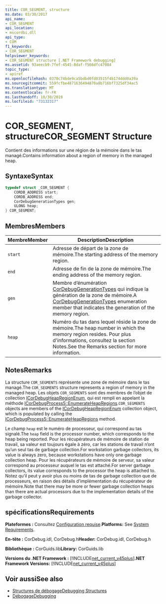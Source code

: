 ```yaml
---
title: COR_SEGMENT, structure
ms.date: 03/30/2017
api_name:
- COR_SEGMENT
api_location:
- mscordbi.dll
api_type:
- COM
f1_keywords:
- COR_SEGMENT
helpviewer_keywords:
- COR_SEGMENT structure [.NET Framework debugging]
ms.assetid: 93aeecb9-7fef-4545-8daf-f566dfc47084
topic_type:
- apiref
ms.openlocfilehash: 0370c74bde9ca5bdbd0fd03515f4b174ddd0a39a
ms.sourcegitcommit: 559fcfbe4871636494870a8b716bf7325df34ac5
ms.translationtype: MT
ms.contentlocale: fr-FR
ms.lasthandoff: 10/30/2019
ms.locfileid: "73132317"
---
```

# <a name="cor_segment-structure"></a><span data-ttu-id="9f741-102">COR_SEGMENT, structure</span><span class="sxs-lookup"><span data-stu-id="9f741-102">COR_SEGMENT Structure</span></span>
<span data-ttu-id="9f741-103">Contient des informations sur une région de la mémoire dans le tas managé.</span><span class="sxs-lookup"><span data-stu-id="9f741-103">Contains information about a region of memory in the managed heap.</span></span>  
  
## <a name="syntax"></a><span data-ttu-id="9f741-104">Syntaxe</span><span class="sxs-lookup"><span data-stu-id="9f741-104">Syntax</span></span>  
  
```cpp  
typedef struct _COR_SEGMENT {  
    CORDB_ADDRESS start;            
    CORDB_ADDRESS end;              
    CorDebugGenerationTypes gen;    
    ULONG heap;                     
} COR_SEGMENT;  
```  
  
## <a name="members"></a><span data-ttu-id="9f741-105">Membres</span><span class="sxs-lookup"><span data-stu-id="9f741-105">Members</span></span>  
  
|<span data-ttu-id="9f741-106">Membre</span><span class="sxs-lookup"><span data-stu-id="9f741-106">Member</span></span>|<span data-ttu-id="9f741-107">Description</span><span class="sxs-lookup"><span data-stu-id="9f741-107">Description</span></span>|  
|------------|-----------------|  
|`start`|<span data-ttu-id="9f741-108">Adresse de départ de la zone de mémoire.</span><span class="sxs-lookup"><span data-stu-id="9f741-108">The starting address of the memory region.</span></span>|  
|`end`|<span data-ttu-id="9f741-109">Adresse de fin de la zone de mémoire.</span><span class="sxs-lookup"><span data-stu-id="9f741-109">The ending address of the memory region.</span></span>|  
|`gen`|<span data-ttu-id="9f741-110">Membre d’énumération [CorDebugGenerationTypes](cordebuggenerationtypes-enumeration.md) qui indique la génération de la zone de mémoire.</span><span class="sxs-lookup"><span data-stu-id="9f741-110">A [CorDebugGenerationTypes](cordebuggenerationtypes-enumeration.md) enumeration member that indicates the generation of the memory region.</span></span>|  
|`heap`|<span data-ttu-id="9f741-111">Numéro du tas dans lequel réside la zone de mémoire.</span><span class="sxs-lookup"><span data-stu-id="9f741-111">The heap number in which the memory region resides.</span></span> <span data-ttu-id="9f741-112">Pour plus d'informations, consultez la section Notes.</span><span class="sxs-lookup"><span data-stu-id="9f741-112">See the Remarks section for more information.</span></span>|  
  
## <a name="remarks"></a><span data-ttu-id="9f741-113">Notes</span><span class="sxs-lookup"><span data-stu-id="9f741-113">Remarks</span></span>  
 <span data-ttu-id="9f741-114">La structure `COR_SEGMENTS` représente une zone de mémoire dans le tas managé.</span><span class="sxs-lookup"><span data-stu-id="9f741-114">The `COR_SEGMENTS` structure represents a region of memory in the managed heap.</span></span>  <span data-ttu-id="9f741-115">Les objets `COR_SEGMENTS` sont des membres de l’objet de collection [ICorDebugHeapRegionEnum](icordebugheapsegmentenum-interface.md), qui est rempli en appelant la méthode [ICorDebugProcess5::EnumerateHeapRegions](icordebugprocess5-enumerateheapregions-method.md).</span><span class="sxs-lookup"><span data-stu-id="9f741-115">`COR_SEGMENTS` objects are members of the [ICorDebugHeapRegionEnum](icordebugheapsegmentenum-interface.md) collection object, which is populated by calling the [ICorDebugProcess5::EnumerateHeapRegions](icordebugprocess5-enumerateheapregions-method.md) method.</span></span>  
  
 <span data-ttu-id="9f741-116">Le champ `heap` est le numéro de processeur, qui correspond au tas signalé.</span><span class="sxs-lookup"><span data-stu-id="9f741-116">The `heap` field is the processor number, which corresponds to the heap being reported.</span></span> <span data-ttu-id="9f741-117">Pour les récupérateurs de mémoire de station de travail, sa valeur est toujours égale à zéro, car les stations de travail n’ont qu’un seul tas de garbage collection.</span><span class="sxs-lookup"><span data-stu-id="9f741-117">For workstation garbage collectors, its value is always zero, because workstations have only one garbage collection heap.</span></span> <span data-ttu-id="9f741-118">Pour les récupérateurs de mémoire de serveur, sa valeur correspond au processeur auquel le tas est attaché.</span><span class="sxs-lookup"><span data-stu-id="9f741-118">For server garbage collectors, its value corresponds to the processor the heap is attached to.</span></span> <span data-ttu-id="9f741-119">Notez qu’il peut y avoir plus ou moins de tas de garbage collection que de processeurs, en raison des détails d’implémentation du récupérateur de mémoire.</span><span class="sxs-lookup"><span data-stu-id="9f741-119">Note that there may be more or fewer garbage collection heaps than there are actual processors due to the implementation details of the garbage collector.</span></span>  
  
## <a name="requirements"></a><span data-ttu-id="9f741-120">spécifications</span><span class="sxs-lookup"><span data-stu-id="9f741-120">Requirements</span></span>  
 <span data-ttu-id="9f741-121">**Plateformes :** Consultez [Configuration requise](../../get-started/system-requirements.md).</span><span class="sxs-lookup"><span data-stu-id="9f741-121">**Platforms:** See [System Requirements](../../get-started/system-requirements.md).</span></span>  
  
 <span data-ttu-id="9f741-122">**En-tête :** CorDebug.idl, CorDebug.h</span><span class="sxs-lookup"><span data-stu-id="9f741-122">**Header:** CorDebug.idl, CorDebug.h</span></span>  
  
 <span data-ttu-id="9f741-123">**Bibliothèque :** CorGuids.lib</span><span class="sxs-lookup"><span data-stu-id="9f741-123">**Library:** CorGuids.lib</span></span>  
  
 <span data-ttu-id="9f741-124">**Versions du .NET Framework :** [!INCLUDE[net_current_v45plus](../../../../includes/net-current-v45plus-md.md)]</span><span class="sxs-lookup"><span data-stu-id="9f741-124">**.NET Framework Versions:** [!INCLUDE[net_current_v45plus](../../../../includes/net-current-v45plus-md.md)]</span></span>  
  
## <a name="see-also"></a><span data-ttu-id="9f741-125">Voir aussi</span><span class="sxs-lookup"><span data-stu-id="9f741-125">See also</span></span>

- [<span data-ttu-id="9f741-126">Structures de débogage</span><span class="sxs-lookup"><span data-stu-id="9f741-126">Debugging Structures</span></span>](debugging-structures.md)
- [<span data-ttu-id="9f741-127">Débogage</span><span class="sxs-lookup"><span data-stu-id="9f741-127">Debugging</span></span>](index.md)
